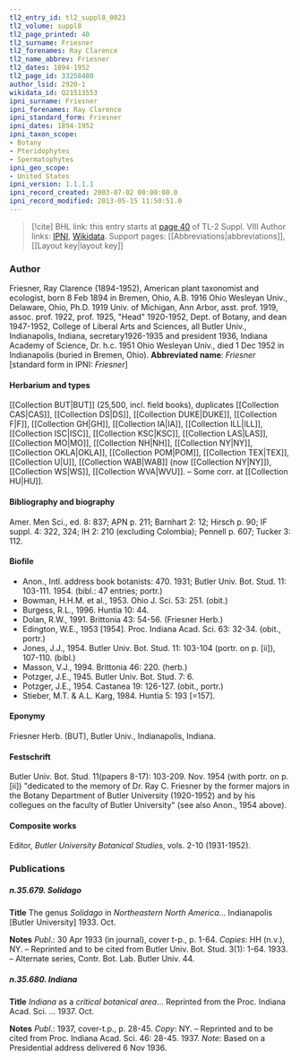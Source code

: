 ```yaml
---
tl2_entry_id: tl2_suppl8_0023
tl2_volume: suppl8
tl2_page_printed: 40
tl2_surname: Friesner
tl2_forenames: Ray Clarence
tl2_name_abbrev: Friesner
tl2_dates: 1894-1952
tl2_page_id: 33258480
author_lsid: 2920-1
wikidata_id: Q21513553
ipni_surname: Friesner
ipni_forenames: Ray Clarence
ipni_standard_form: Friesner
ipni_dates: 1894-1952
ipni_taxon_scope: 
- Botany
- Pteridophytes
- Spermatophytes
ipni_geo_scope: 
- United States
ipni_version: 1.1.1.1
ipni_record_created: 2003-07-02 00:00:00.0
ipni_record_modified: 2013-05-15 11:50:51.0
---
```


> [!cite] BHL link: this entry starts at [page 40](https://www.biodiversitylibrary.org/page/33258480) of TL-2 Suppl. VIII
> Author links: [IPNI](https://www.ipni.org/a/2920-1), [Wikidata](https://www.wikidata.org/wiki/Q21513553). Support pages: [[Abbreviations|abbreviations]], [[Layout key|layout key]]

### Author

Friesner, Ray Clarence (1894-1952), American plant taxonomist and ecologist, born 8 Feb 1894 in Bremen, Ohio, A.B. 1916 Ohio Wesleyan Univ., Delaware, Ohio, Ph.D. 1919 Univ. of Michigan, Ann Arbor, asst. prof. 1919, assoc. prof. 1922, prof. 1925, "Head" 1920-1952, Dept. of Botany, and dean 1947-1952, College of Liberal Arts and Sciences, all Butler Univ., Indianapolis, Indiana, secretary1926-1935 and president 1936, Indiana Academy of Science, Dr. h.c. 1951 Ohio Wesleyan Univ., died 1 Dec 1952 in Indianapolis (buried in Bremen, Ohio). 
**Abbreviated name**: *Friesner* \[standard form in IPNI: *Friesner*\]

#### Herbarium and types

[[Collection BUT|BUT]] (25,500, incl. field books), duplicates [[Collection CAS|CAS]], [[Collection DS|DS]], [[Collection DUKE|DUKE]], [[Collection F|F]], [[Collection GH|GH]], [[Collection IA|IA]], [[Collection ILL|ILL]], [[Collection ISC|ISC]], [[Collection KSC|KSC]], [[Collection LAS|LAS]], [[Collection MO|MO]], [[Collection NH|NH]], [[Collection NY|NY]], [[Collection OKLA|OKLA]], [[Collection POM|POM]], [[Collection TEX|TEX]], [[Collection U|U]], [[Collection WAB|WAB]] (now [[Collection NY|NY]]), [[Collection WS|WS]], [[Collection WVA|WVU]]. – Some corr. at [[Collection HU|HU]].

#### Bibliography and biography

Amer. Men Sci., ed. 8: 837; APN p. 211; Barnhart 2: 12; Hirsch p. 90; IF suppl. 4: 322, 324; IH 2: 210 (excluding Colombia); Pennell p. 607; Tucker 3: 112.

#### Biofile

- Anon., Intl. address book botanists: 470. 1931; Butler Univ. Bot. Stud. 11: 103-111. 1954. (bibl.: 47 entries; portr.)
- Bowman, H.H.M. et al., 1953. Ohio J. Sci. 53: 251. (obit.)
- Burgess, R.L., 1996. Huntia 10: 44.
- Dolan, R.W., 1991. Brittonia 43: 54-56. (Friesner Herb.)
- Edington, W.E., 1953 \[1954\]. Proc. Indiana Acad. Sci. 63: 32-34. (obit., portr.)
- Jones, J.J., 1954. Butler Univ. Bot. Stud. 11: 103-104 (portr. on p. \[ii\]), 107-110. (bibl.)
- Masson, V.J., 1994. Brittonia 46: 220. (herb.)
- Potzger, J.E., 1945. Butler Univ. Bot. Stud. 7: 6.
- Potzger, J.E., 1954. Castanea 19: 126-127. (obit., portr.)
- Stieber, M.T. & A.L. Karg, 1984. Huntia 5: 193 \[=157\].

#### Eponymy

Friesner Herb. (BUT), Butler Univ., Indianapolis, Indiana.

#### Festschrift

Butler Univ. Bot. Stud. 11(papers 8-17): 103-209. Nov. 1954 (with portr. on p. \[ii\]) "dedicated to the memory of Dr. Ray C. Friesner by the former majors in the Botany Department of Butler University (1920-1952) and by his collegues on the faculty of Butler University" (see also Anon., 1954 above).

#### Composite works

Editor, *Butler University Botanical Studies*, vols. 2-10 (1931-1952).

### Publications

##### n.35.679. Solidago

**Title**
The genus *Solidago* in *Northeastern North America*... Indianapolis \[Butler University\] 1933. Oct.

**Notes**
*Publ*.: 30 Apr 1933 (in journal), cover t-p., p. 1-64. *Copies*: HH (n.v.), NY. – Reprinted and to be cited from Butler Univ. Bot. Stud. 3(1): 1-64. 1933. – Alternate series, Contr. Bot. Lab. Butler Univ. 44.

##### n.35.680. Indiana

**Title**
*Indiana* as a *critical botanical area*... Reprinted from the Proc. Indiana Acad. Sci. ... 1937. Oct.

**Notes**
*Publ*.: 1937, cover-t.p., p. 28-45. *Copy*: NY. – Reprinted and to be cited from Proc. Indiana Acad. Sci. 46: 28-45. 1937.
*Note*: Based on a Presidential address delivered 6 Nov 1936.

